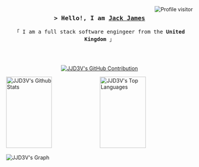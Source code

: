 
<a href="https://komarev.com/ghpvc/?username=JJD3V">
  <img align="right" src="https://komarev.com/ghpvc/?username=JJD3V&label=Visitors&color=0e75b6&style=flat" alt="Profile visitor" />
</a>

<!-- Intro  -->
<h3 align="center">
  <samp>&gt; Hello!, I am
    <b><a target="_blank" href="https://x.com/JJD3V">Jack James</a></b>
  </samp>
</h3>

<p align="center"> 
  <samp>
    「 I am a full stack software engingeer from the <b>United Kingdom</b> 」
    <br>
    <br>
  </samp>
</p>

<br/>

<p align="center">
  <a href="https://github.com/ashe-t">
    <img src="https://github-profile-summary-cards.vercel.app/api/cards/profile-details?username=JJD3V&theme=radical" alt="JJD3V's GitHub Contribution"/>
  </a>
</p>

<a> 
    <a href="https://github.com/ashe-t"><img alt="JJD3V's Github Stats" src="https://denvercoder1-github-readme-stats.vercel.app/api?username=JJD3V&show_icons=true&count_private=true&theme=react&border_color=7F3FBF&bg_color=0D1117&title_color=F85D7F&icon_color=F8D866" height="192px" width="49.5%"/></a>
  <a href="https://github.com/JJD3V"><img alt="JJD3V's Top Languages" src="https://denvercoder1-github-readme-stats.vercel.app/api/top-langs/?username=JJD3V&langs_count=8&layout=compact&theme=react&border_color=7F3FBF&bg_color=0D1117&title_color=F85D7F&icon_color=F8D866" height="192px" width="49.5%"/></a>
  <br/>
</a>

![JJD3V's Graph](https://github-readme-activity-graph.vercel.app/graph?username=JJD3V&custom_title=Jack%20James's%20GitHub%20Activity%20Graph&bg_color=0D1117&color=7F3FBF&line=7F3FBF&point=7F3FBF&area_color=FFFFFF&title_color=FFFFFF&area=true)
